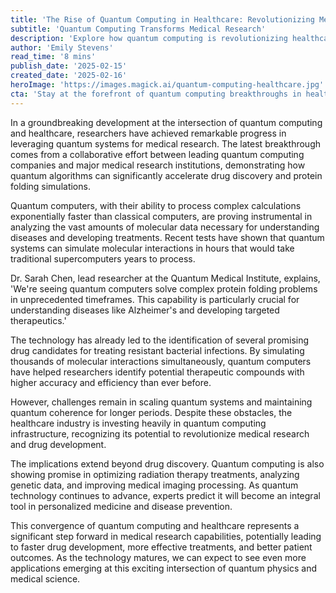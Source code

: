 ```yaml
---
title: 'The Rise of Quantum Computing in Healthcare: Revolutionizing Medical Research'
subtitle: 'Quantum Computing Transforms Medical Research'
description: 'Explore how quantum computing is revolutionizing healthcare by accelerating drug discovery and protein folding simulations. Discover the breakthrough developments that promise to transform medical research and enable faster, more accurate disease treatment solutions.'
author: 'Emily Stevens'
read_time: '8 mins'
publish_date: '2025-02-15'
created_date: '2025-02-16'
heroImage: 'https://images.magick.ai/quantum-computing-healthcare.jpg'
cta: 'Stay at the forefront of quantum computing breakthroughs in healthcare. Follow us on LinkedIn for regular updates on this revolutionary technology and its impact on medical research.'
---
```


In a groundbreaking development at the intersection of quantum computing and healthcare, researchers have achieved remarkable progress in leveraging quantum systems for medical research. The latest breakthrough comes from a collaborative effort between leading quantum computing companies and major medical research institutions, demonstrating how quantum algorithms can significantly accelerate drug discovery and protein folding simulations.

Quantum computers, with their ability to process complex calculations exponentially faster than classical computers, are proving instrumental in analyzing the vast amounts of molecular data necessary for understanding diseases and developing treatments. Recent tests have shown that quantum systems can simulate molecular interactions in hours that would take traditional supercomputers years to process.

Dr. Sarah Chen, lead researcher at the Quantum Medical Institute, explains, 'We're seeing quantum computers solve complex protein folding problems in unprecedented timeframes. This capability is particularly crucial for understanding diseases like Alzheimer's and developing targeted therapeutics.'

The technology has already led to the identification of several promising drug candidates for treating resistant bacterial infections. By simulating thousands of molecular interactions simultaneously, quantum computers have helped researchers identify potential therapeutic compounds with higher accuracy and efficiency than ever before.

However, challenges remain in scaling quantum systems and maintaining quantum coherence for longer periods. Despite these obstacles, the healthcare industry is investing heavily in quantum computing infrastructure, recognizing its potential to revolutionize medical research and drug development.

The implications extend beyond drug discovery. Quantum computing is also showing promise in optimizing radiation therapy treatments, analyzing genetic data, and improving medical imaging processing. As quantum technology continues to advance, experts predict it will become an integral tool in personalized medicine and disease prevention.

This convergence of quantum computing and healthcare represents a significant step forward in medical research capabilities, potentially leading to faster drug development, more effective treatments, and better patient outcomes. As the technology matures, we can expect to see even more applications emerging at this exciting intersection of quantum physics and medical science.